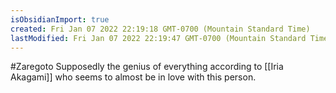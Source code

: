 ```yaml
---
isObsidianImport: true
created: Fri Jan 07 2022 22:19:18 GMT-0700 (Mountain Standard Time)
lastModified: Fri Jan 07 2022 22:19:47 GMT-0700 (Mountain Standard Time)
---
```

#Zaregoto 
Supposedly the genius of everything according to [[Iria Akagami]] who seems to almost be in love with this person. 